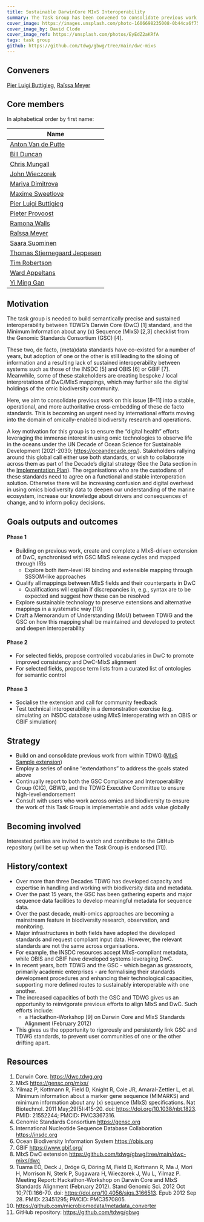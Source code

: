 ```yaml
---
title: Sustainable DarwinCore MIxS Interoperability
summary: The Task Group has been convened to consolidate previous work that aimed to prevent siloed (meta)data standards development in the omics and broader biodiversity communities. The TG will leverage procedural and technical advancements in TDWG and the GSC to develop a sustainably interoperable MIxS-driven extension of DwC. The result will ensure that data produced in either MIxS- or DwC-compliant form can be automatically brokered between user communities, bringing the communities closer together.
cover_image: https://images.unsplash.com/photo-1606698235008-0b44ca6f7594
cover_image_by: David Clode
cover_image_ref: https://unsplash.com/photos/EyEdZ2aKRfA 
tags: task group
github: https://github.com/tdwg/gbwg/tree/main/dwc-mixs
---
```


## Conveners

[Pier Luigi Buttigieg](https://orcid.org/0000-0002-4366-3088), [Raïssa Meyer](https://orcid.org/0000-0002-2996-719X)

## Core members  

In alphabetical order by first name:

| Name |
| --- |  
| [Anton Van de Putte](https://orcid.org/0000-0003-1336-5554) |
| [Bill Duncan](https://orcid.org/0000-0001-9625-1899) |
| [Chris Mungall](https://orcid.org/0000-0002-6601-2165) |
| [John Wieczorek](https://orcid.org/0000-0003-1144-0290) |
| [Mariya Dimitrova](https://orcid.org/0000-0002-8083-6048) |
| [Maxime Sweetlove](https://orcid.org/0000-0003-3770-3714) |
| [Pier Luigi Buttigieg](https://orcid.org/0000-0002-4366-3088) |
| [Pieter Provoost](https://orcid.org/0000-0002-4236-0384) |
| [Ramona Walls](https://orcid.org/0000-0001-8815-0078) |
| [Raïssa Meyer](https://orcid.org/0000-0002-2996-719X) |
| [Saara Suominen](https://orcid.org/0000-0001-9401-8460) |
| [Thomas Stjernegaard Jeppesen](https://orcid.org/0000-0003-1691-239X) |
| [Tim Robertson](https://orcid.org/0000-0001-6215-3617) |
| [Ward Appeltans](https://orcid.org/0000-0002-3237-4547) |
| [Yi Ming Gan](https://orcid.org/0000-0001-7087-2646) | 

## Motivation

The task group is needed to build semantically precise and sustained interoperability between TDWG’s Darwin Core (DwC) [1] standard, and the Minimum Information about any (x) Sequence (MIxS) [2,3] checklist from the Genomic Standards Consortium (GSC) [4]. 

These two, de facto, (meta)data standards have co-existed for a number of years, but adoption of one or the other is still leading to the siloing of information and a resulting lack of sustained interoperability between systems such as those of the INSDC [5] and OBIS [6] or GBIF [7]. Meanwhile, some of these stakeholders are creating bespoke / local interpretations of DwC/MIxS mappings, which may further silo the digital holdings of the omic biodiversity community.

Here, we aim to consolidate previous work on this issue [8–11] into a stable, operational, and more authoritative cross-embedding of these de facto standards. This is becoming an urgent need by international efforts moving into the domain of omically-enabled biodiversity research and operations. 

A key motivation for this group is to ensure the “digital health” efforts leveraging the immense interest in using omic technologies to observe life in the oceans under the UN Decade of Ocean Science for Sustainable Development (2021-2030; <https://oceandecade.org/>). Stakeholders rallying around this global call either use both standards, or wish to collaborate across them as part of the Decade’s digital strategy (See the Data section in the [Implementation Plan](https://www.oceandecade.org/assets/uploads/documents/Ocean-Decade-Implementation-Plan-Version-2-0-min_1596634145.pdf)). The organisations who are the custodians of these standards need to agree on a functional and stable interoperation solution. Otherwise there will be increasing confusion and digital overhead in using omics biodiversity data to deepen our understanding of the marine ecosystem, increase our knowledge about drivers and consequences of change, and to inform policy decisions. 


## Goals outputs and outcomes

#### Phase 1

- Building on previous work, create and complete a MIxS-driven extension of DwC, synchronised with GSC MIxS release cycles and mapped through IRIs
    - Explore both item-level IRI binding and extensible mapping through SSSOM-like approaches
- Qualify all mappings between MIxS fields and their counterparts in DwC
    - Qualifications will explain if discrepancies in, e.g., syntax are to be expected and suggest how these can be resolved
- Explore sustainable technology to preserve extensions and alternative mappings in a systematic way [10]
- Draft a Memorandum of Understanding (MoU) between TDWG and the GSC on how this mapping shall be maintained and developed to protect and deepen interoperability

#### Phase 2

- For selected fields, propose controlled vocabularies in DwC to promote improved consistency and DwC-MIxS alignment
- For selected fields, propose term lists from a curated list of ontologies for semantic control

#### Phase 3

- Socialise the extension and call for community feedback
- Test technical interoperability in a demonstration exercise (e.g. simulating an INSDC database using MIxS interoperating with an OBIS or GBIF simulation)

## Strategy

- Build on and consolidate previous work from within TDWG ([MIxS Sample extension](http://rs.gbif.org/sandbox/extension/mixs_sample.xml))
- Employ a series of online “extendathons” to address the goals stated above
- Continually report to both the GSC Compliance and Interoperability Group (CIG), GBWG, and the TDWG Executive Committee to ensure high-level endorsement
- Consult with users who work across omics and biodiversity to ensure the work of this Task Group is implementable and adds value globally


## Becoming involved

Interested parties are invited to watch and contribute to the GitHub repository (will be set up when the Task Group is endorsed [11]).

## History/context

- Over more than three Decades TDWG has developed capacity and expertise in handling and working with biodiversity data and metadata.
- Over the past 15 years, the GSC has been gathering experts and major sequence data facilities to develop meaningful metadata for sequence data. 
- Over the past decade, multi-omics approaches are becoming a mainstream feature in biodiversity research, observation, and monitoring. 
- Major infrastructures in both fields have adopted the developed standards and request compliant input data. However, the relevant standards are not the same across organisations. 
- For example, the INSDC resources accept MIxS-compliant metadata, while OBIS and GBIF have developed systems leveraging DwC. 
- In recent years, both TDWG and the GSC - which began as grassroots, primarily academic enterprises - are formalising their standards development procedures and enhancing their technological capacities, supporting more defined routes to sustainably interoperable with one another.
- The increased capacities of both the GSC and TDWG gives us an opportunity to reinvigorate previous efforts to align MIxS and DwC. Such efforts include:
    - a Hackathon-Workshop [9] on Darwin Core and MIxS Standards Alignment (February 2012)
- This gives us the opportunity to rigorously and persistently link GSC and TDWG standards, to prevent user communities of one or the other drifting apart. 

## Resources

1.  Darwin Core. <https://dwc.tdwg.org>
2.  MIxS <https://gensc.org/mixs/>
3.  Yilmaz P, Kottmann R, Field D, Knight R, Cole JR, Amaral-Zettler L, et al. Minimum information about a marker gene sequence (MIMARKS) and minimum information about any (x) sequence (MIxS) specifications. Nat Biotechnol. 2011 May;29(5):415-20. doi: <https://doi.org/10.1038/nbt.1823>. PMID: 21552244; PMCID: PMC3367316.
4. 	Genomic Standards Consortium <https://gensc.org> 
5. 	International Nucleotide Sequence Database Collaboration <https://insdc.org>
6. 	Ocean Biodiversity Information System <https://obis.org>
7. 	GBIF <https://www.gbif.org/> 
8. 	MIxS DwC extension <https://github.com/tdwg/gbwg/tree/main/dwc-mixs/dwc>
9. 	Tuama EÓ, Deck J, Dröge G, Döring M, Field D, Kottmann R, Ma J, Mori H, Morrison N, Sterk P, Sugawara H, Wieczorek J, Wu L, Yilmaz P. Meeting Report: Hackathon-Workshop on Darwin Core and MIxS Standards Alignment (February 2012). Stand Genomic Sci. 2012 Oct 10;7(1):166-70. doi: <https://doi.org/10.4056/sigs.3166513>.  Epub 2012 Sep 28. PMID: 23451295; PMCID: PMC3570805.
10. <https://github.com/microbiomedata/metadata_converter> 
11. GitHub repository: <https://github.com/tdwg/gbwg>


